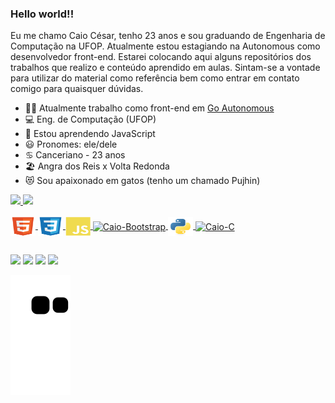 ### Hello world!! 

Eu me chamo Caio César, tenho 23 anos e sou graduando de Engenharia de Computação na UFOP. Atualmente estou estagiando na Autonomous como desenvolvedor front-end. Estarei colocando aqui alguns repositórios dos trabalhos que realizo e conteúdo aprendido em aulas. Sintam-se a vontade para utilizar do material como referência bem como entrar em contato comigo para quaisquer dúvidas.

- 👨‍💻 Atualmente trabalho como front-end em <a href="https://goautonomous.com.br">Go Autonomous</a>
- 💻 Eng. de Computação (UFOP)
- 🌱 Estou aprendendo JavaScript
- 😃 Pronomes: ele/dele
- ♋ Canceriano - 23 anos
- 🏖️ Angra dos Reis x Volta Redonda
- 😻 Sou apaixonado em gatos (tenho um chamado Pujhin)

<div>
  <a href="https://github.com/caiocrangell">
  <img height="180em" src="https://github-readme-stats.vercel.app/api?username=caiocrangell&show_icons=true&theme=dracula&include_all_commits=true&count_private=true"/>
  <img height="180em" src="https://github-readme-stats.vercel.app/api/top-langs/?username=caiocrangell&layout=compact&langs_count=7&theme=dracula"/>
</div>
  
<div style="display: inline_block"><br>
  <img align="center" alt="Caio-HTML" height="30" width="40" src="https://raw.githubusercontent.com/devicons/devicon/master/icons/html5/html5-original.svg">
  <img align="center" alt="Caio-CSS" height="30" width="40" src="https://raw.githubusercontent.com/devicons/devicon/master/icons/css3/css3-original.svg">
  <img align="center" alt="Caio-Js" height="30" width="40" src="https://raw.githubusercontent.com/devicons/devicon/master/icons/javascript/javascript-plain.svg">
  <img align="center" alt="Caio-Bootstrap" height="30" width="40" src="https://github.com/caiocrangell/devicon-master/blob/main/icons/bootstrap/bootstrap-original.svg">
  <img align="center" alt="Caio-Python" height="30" width="40" src="https://raw.githubusercontent.com/devicons/devicon/master/icons/python/python-original.svg">
  <img align="center" alt="Caio-C" height="30" width="40" src="https://github.com/caiocrangell/devicon-master/blob/main/icons/c/c-original.svg">
</div>
 
##
  
<div> 
  <a href="https://www.youtube.com/channel/UCJGtqz41yVTa5thVB0XL2Pg" target="_blank"><img src="https://img.shields.io/badge/YouTube-FF0000?style=for-the-badge&logo=youtube&logoColor=white" target="_blank"></a>
  <a href="https://www.instagram.com/caiocrangel/" target="_blank"><img src="https://img.shields.io/badge/-Instagram-%23E4405F?style=for-the-badge&logo=instagram&logoColor=white" target="_blank"></a>
  <a href = "mailto:caiocrangelluciano@gmail.com"><img src="https://img.shields.io/badge/-Gmail-%23333?style=for-the-badge&logo=gmail&logoColor=white" target="_blank"></a>
  <a href="https://www.linkedin.com/in/caio-c%C3%A9sar-rangel-1a756a1b5/" target="_blank"><img src="https://img.shields.io/badge/-LinkedIn-%230077B5?style=for-the-badge&logo=linkedin&logoColor=white" target="_blank"></a> 
 
  ![Snake animation](https://github.com/rafaballerini/rafaballerini/blob/output/github-contribution-grid-snake.svg)
 
</div>
